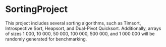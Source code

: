 # SortingProject
This project includes several sorting algorithms, such as Timsort, Introspective Sort, Heapsort, and Dual-Pivot Quicksort. Additionally, arrays of sizes 1 000, 10 000, 50 000, 100 000, 500 000, and 1 000 000 will be randomly generated for benchmarking.
